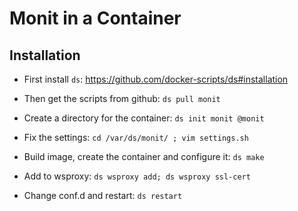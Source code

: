 # Monit in a Container

## Installation

  - First install `ds`: https://github.com/docker-scripts/ds#installation

  - Then get the scripts from github: `ds pull monit`

  - Create a directory for the container: `ds init monit @monit`

  - Fix the settings: `cd /var/ds/monit/ ; vim settings.sh`

  - Build image, create the container and configure it: `ds make`

  - Add to wsproxy: `ds wsproxy add; ds wsproxy ssl-cert`

  - Change conf.d and restart: `ds restart`
